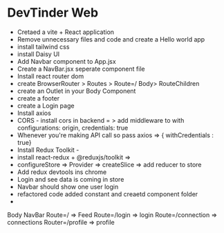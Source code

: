 # DevTinder Web
- Cretaed a vite + React application
- Remove unnecessary files and code  and create a Hello world app
- install tailwind css
- install Daisy UI
- Add Navbar component to App.jsx
- Create a NavBar.jsx seperate component file
- Install react router dom
- create BrowserRouter > Routes > Route=/ Body> RouteChildren
- create an Outlet in your Body Component
- create a footer
- create a Login page
- Install axios
- CORS - install cors in backend = > add middleware to with configurations: origin, credentials: true
- Whenever you're making API call so pass axios => { withCredentials : true}
- Install Redux Toolkit -
- install react-redux + @reduxjs/toolkit =>
- configureStore => Provider => createSlice => add reducer to store
- Add redux devtools ins chrome 
- Login and see data is coming in store
- Navbar should show one user login
- refactored code added constant and creaetd component folder 
- 

Body
   NavBar
   Route=/ => Feed
   Route=/login => login
   Route=/connection => connections
   Router=/profile => profile
